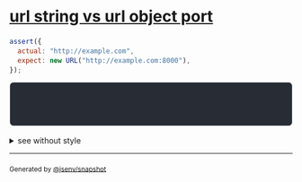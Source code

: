 # [url string vs url object port](../../url.test.js#L17)

```js
assert({
  actual: "http://example.com",
  expect: new URL("http://example.com:8000"),
});
```

![img](throw.svg)

<details>
  <summary>see without style</summary>

```console
AssertionError: actual and expect are different

actual: "http://example.com"
expect: URL("http://example.com:8000/")
```

</details>


---

<sub>
  Generated by <a href="https://github.com/jsenv/core/tree/main/packages/independent/snapshot">@jsenv/snapshot</a>
</sub>
